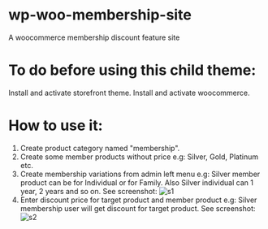 # wp-woo-membership-site
A woocommerce membership discount feature site

# To do before using this child theme:
Install and activate storefront theme.
Install and activate woocommerce.

# How to use it:
1. Create product category named "membership".
2. Create some member products without price e.g: Silver, Gold, Platinum etc.
3. Create membership variations from admin left menu e.g: Silver member product can be for Individual or for Family.
Also Silver individual can 1 year, 2 years and so on.
See screenshot: 
![s1](https://user-images.githubusercontent.com/5427021/162575557-c1784fa1-417a-473b-a1a0-7254f9e270e0.PNG)
4. Enter discount price for target product and member product e.g: Silver membership user will get discount for target product.
See screenshot:
![s2](https://user-images.githubusercontent.com/5427021/162575572-c43e9c3e-a05f-4396-83f2-d125d8e3a1dd.PNG)
